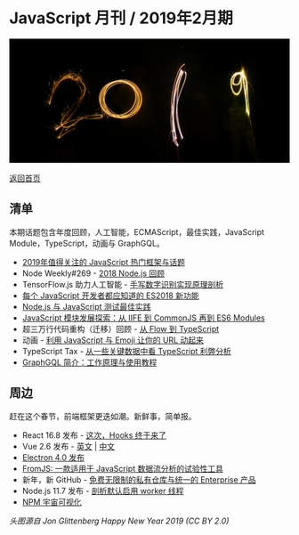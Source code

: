 # JavaScript 月刊 / 2019年2月期

![](./img/02.png )

[返回首页](https://github.com/hijiangtao/javascript-articles-monthly)

## 清单

本期话题包含年度回顾，人工智能，ECMAScript，最佳实践，JavaScript Module，TypeScript，动画与 GraphGQL。

* [2019年值得关注的 JavaScript 热门框架与话题](https://medium.com/javascript-scene/top-javascript-frameworks-and-topics-to-learn-in-2019-b4142f38df20)
* Node Weekly#269 - [2018 Node.js 回顾](https://nodeweekly.com/issues/269)
* TensorFlow.js 助力人工智能 - [手写数字识别实现原理剖析](https://www.javascriptjanuary.com/blog/artificial-intelligence-in-javascript-with-tensorflowjs)
* [每个 JavaScript 开发者都应知道的 ES2018 新功能](https://css-tricks.com/new-es2018-features-every-javascript-developer-should-know/)
* [Node.js 与 JavaScript 测试最佳实践](https://medium.com/@me_37286/yoni-goldberg-javascript-nodejs-testing-best-practices-2b98924c9347)
* [JavaScript 模块发展探索：从 IIFE 到 CommonJS 再到 ES6 Modules](https://tylermcginnis.com/javascript-modules-iifes-commonjs-esmodules/)
* 超三万行代码重构（迁移）回顾 - [从 Flow 到 TypeScript](https://davidgom.es/porting-30k-lines-of-code-from-flow-to-typescript/)
* 动画 - [利用 JavaScript 与 Emoji 让你的 URL 动起来](http://matthewrayfield.com/articles/animating-urls-with-javascript-and-emojis/)
* TypeScript Tax - [从一些关键数据中看 TypeScript 利弊分析](https://medium.com/javascript-scene/the-typescript-tax-132ff4cb175b)
* [GraphGQL 简介：工作原理与使用教程](https://medium.freecodecamp.org/an-introduction-to-graphql-how-it-works-and-how-to-use-it-91162ecd72d0)

## 周边

赶在这个春节，前端框架更迭如潮。新鲜事，简单报。

* React 16.8 发布 - [这次，Hooks 终于来了](https://reactjs.org/blog/2019/02/06/react-v16.8.0.html)
* Vue 2.6 发布 - [英文](https://medium.com/the-vue-point/vue-2-6-released-66aa6c8e785e) | [中文](https://zhuanlan.zhihu.com/p/56260917)
* [Electron 4.0 发布](https://electronjs.org/blog/electron-4-0)
* [FromJS: 一款适用于 JavaScript 数据流分析的试验性工具](http://www.fromjs.com/)
* 新年，新 GitHub - [免费无限制的私有仓库与统一的 Enterprise 产品](https://github.blog/2019-01-07-new-year-new-github/)
* Node.js 11.7 发布 - [剖析默认启用 worker 线程](https://blog.logrocket.com/node-js-multithreading-what-are-worker-threads-and-why-do-they-matter-48ab102f8b10)
* [NPM 宇宙可视化](https://anvaka.github.io/pm/#/galaxy/npm?cx=-1345&cy=-7006&cz=-6553&lx=0.6217&ly=-0.6459&lz=0.3098&lw=0.3168&ml=150&s=1.75&l=1&v=2018-11-02T00-00-00Z)

*头图源自 Jon Glittenberg Happy New Year 2019 (CC BY 2.0)*